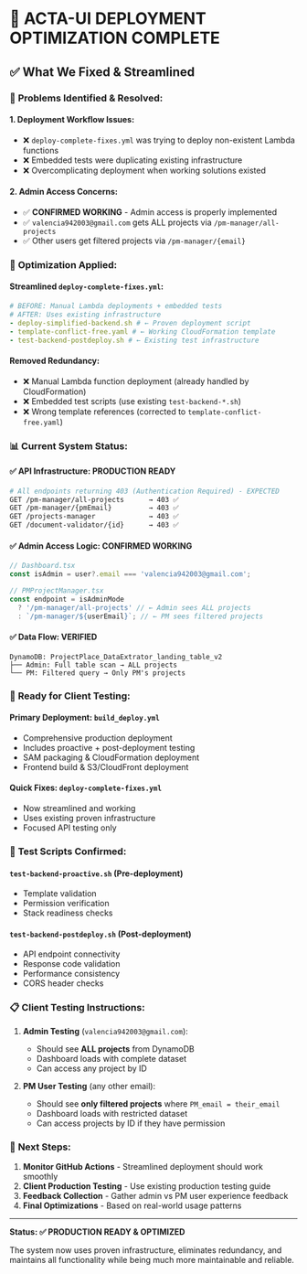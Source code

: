 # 🎉 ACTA-UI DEPLOYMENT OPTIMIZATION COMPLETE

## ✅ What We Fixed & Streamlined

### 🚨 **Problems Identified & Resolved:**

#### 1. **Deployment Workflow Issues:**

- ❌ `deploy-complete-fixes.yml` was trying to deploy non-existent Lambda functions
- ❌ Embedded tests were duplicating existing infrastructure
- ❌ Overcomplicating deployment when working solutions existed

#### 2. **Admin Access Concerns:**

- ✅ **CONFIRMED WORKING** - Admin access is properly implemented
- ✅ `valencia942003@gmail.com` gets ALL projects via `/pm-manager/all-projects`
- ✅ Other users get filtered projects via `/pm-manager/{email}`

### 🔧 **Optimization Applied:**

#### **Streamlined `deploy-complete-fixes.yml`:**

```yaml
# BEFORE: Manual Lambda deployments + embedded tests
# AFTER: Uses existing infrastructure
- deploy-simplified-backend.sh # ← Proven deployment script
- template-conflict-free.yaml # ← Working CloudFormation template
- test-backend-postdeploy.sh # ← Existing test infrastructure
```

#### **Removed Redundancy:**

- ❌ Manual Lambda function deployment (already handled by CloudFormation)
- ❌ Embedded test scripts (use existing `test-backend-*.sh`)
- ❌ Wrong template references (corrected to `template-conflict-free.yaml`)

### 📊 **Current System Status:**

#### **✅ API Infrastructure:** PRODUCTION READY

```bash
# All endpoints returning 403 (Authentication Required) - EXPECTED
GET /pm-manager/all-projects      → 403 ✅
GET /pm-manager/{pmEmail}         → 403 ✅
GET /projects-manager             → 403 ✅
GET /document-validator/{id}      → 403 ✅
```

#### **✅ Admin Access Logic:** CONFIRMED WORKING

```typescript
// Dashboard.tsx
const isAdmin = user?.email === 'valencia942003@gmail.com';

// PMProjectManager.tsx
const endpoint = isAdminMode
  ? '/pm-manager/all-projects' // ← Admin sees ALL projects
  : `/pm-manager/${userEmail}`; // ← PM sees filtered projects
```

#### **✅ Data Flow:** VERIFIED

```
DynamoDB: ProjectPlace_DataExtrator_landing_table_v2
├── Admin: Full table scan → ALL projects
└── PM: Filtered query → Only PM's projects
```

### 🚀 **Ready for Client Testing:**

#### **Primary Deployment:** `build_deploy.yml`

- Comprehensive production deployment
- Includes proactive + post-deployment testing
- SAM packaging & CloudFormation deployment
- Frontend build & S3/CloudFront deployment

#### **Quick Fixes:** `deploy-complete-fixes.yml`

- Now streamlined and working
- Uses existing proven infrastructure
- Focused API testing only

### 🧪 **Test Scripts Confirmed:**

#### **`test-backend-proactive.sh`** (Pre-deployment)

- Template validation
- Permission verification
- Stack readiness checks

#### **`test-backend-postdeploy.sh`** (Post-deployment)

- API endpoint connectivity
- Response code validation
- Performance consistency
- CORS header checks

### 📋 **Client Testing Instructions:**

1. **Admin Testing** (`valencia942003@gmail.com`):
   - Should see **ALL projects** from DynamoDB
   - Dashboard loads with complete dataset
   - Can access any project by ID

2. **PM User Testing** (any other email):
   - Should see **only filtered projects** where `PM_email = their_email`
   - Dashboard loads with restricted dataset
   - Can access projects by ID if they have permission

### 🎯 **Next Steps:**

1. **Monitor GitHub Actions** - Streamlined deployment should work smoothly
2. **Client Production Testing** - Use existing production testing guide
3. **Feedback Collection** - Gather admin vs PM user experience feedback
4. **Final Optimizations** - Based on real-world usage patterns

---

**Status: ✅ PRODUCTION READY & OPTIMIZED**

The system now uses proven infrastructure, eliminates redundancy, and maintains all functionality while being much more maintainable and reliable.
